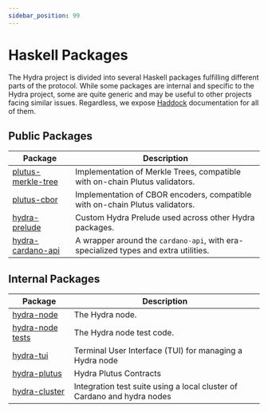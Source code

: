 ```yaml
---
sidebar_position: 99
---
```


# Haskell Packages

The Hydra project is divided into several Haskell packages fulfilling different parts of the protocol. While some packages are internal and specific to the Hydra project, some are quite generic and may be useful to other projects facing similar issues. Regardless, we expose [Haddock](https://www.haskell.org/haddock/) documentation for all of them. 

## Public Packages

| Package                                                                                        | Description                                                                         |
| ---                                                                                            | ---                                                                                 |
| [plutus-merkle-tree](https://hydra.family/head-protocol/haddock/plutus-merkle-tree/index.html) | Implementation of Merkle Trees, compatible with on-chain Plutus validators.         |
| [plutus-cbor](https://hydra.family/head-protocol/haddock/plutus-cbor/index.html)               | Implementation of CBOR encoders, compatible with on-chain Plutus validators.        |
| [hydra-prelude](https://hydra.family/head-protocol/haddock/hydra-prelude/index.html)           | Custom Hydra Prelude used across other Hydra packages.                              |
| [hydra-cardano-api](https://hydra.family/head-protocol/haddock/hydra-cardano-api/index.html)   | A wrapper around the `cardano-api`, with era-specialized types and extra utilities. |

## Internal Packages

| Package                                                                                    | Description                                                             |
| ---                                                                                        | ---                                                                     |
| [hydra-node](https://hydra.family/head-protocol/haddock/hydra-node/index.html)             | The Hydra node.                                                         |
| [hydra-node tests](https://hydra.family/head-protocol/haddock/hydra-node/tests/index.html) | The Hydra node test code.                                               |
| [hydra-tui](https://hydra.family/head-protocol/haddock/hydra-tui/index.html)               | Terminal User Interface (TUI) for managing a Hydra node                 |
| [hydra-plutus](https://hydra.family/head-protocol/haddock/hydra-plutus/index.html)         | Hydra Plutus Contracts                                                  |
| [hydra-cluster](https://hydra.family/head-protocol/haddock/hydra-cluster/index.html)       | Integration test suite using a local cluster of Cardano and hydra nodes |
